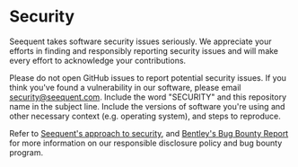 # Security

Seequent takes software security issues seriously. We appreciate your efforts in finding and responsibly reporting
security issues and will make every effort to acknowledge your contributions.

Please do not open GitHub issues to report potential security issues. If you think you've found a vulnerability in
our software, please email security@seequent.com. Include the word "SECURITY" and this repository name in the
subject line. Include the versions of software you're using and other necessary context (e.g. operating system),
and steps to reproduce.

Refer to [Seequent's approach to security](https://www.seequent.com/help-support/security/), and
[Bentley's Bug Bounty Report](https://www.bentley.com/legal/bug-bounty-report/) for more information on our responsible
disclosure policy and bug bounty program.